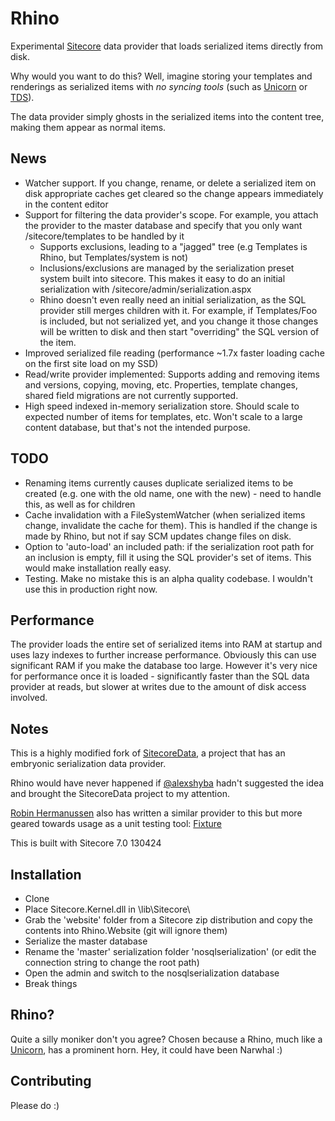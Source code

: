 # Rhino

Experimental [Sitecore](http://www.sitecore.net) data provider that loads serialized items directly from disk.

Why would you want to do this? Well, imagine storing your templates and renderings as serialized items with _no syncing tools_ (such as [Unicorn](https://github.com/kamsar/Unicorn) or [TDS](http://www.hhogdev.com/Products/Team-Development-for-Sitecore/Overview.aspx)).

The data provider simply ghosts in the serialized items into the content tree, making them appear as normal items.

## News ##

* Watcher support. If you change, rename, or delete a serialized item on disk appropriate caches get cleared so the change appears immediately in the content editor
* Support for filtering the data provider's scope. For example, you attach the provider to the master database and specify that you only want /sitecore/templates to be handled by it
    * Supports exclusions, leading to a "jagged" tree (e.g Templates is Rhino, but Templates/system is not)
    * Inclusions/exclusions are managed by the serialization preset system built into sitecore. This makes it easy to do an initial serialization with /sitecore/admin/serialization.aspx
    * Rhino doesn't even really need an initial serialization, as the SQL provider still merges children with it. For example, if Templates/Foo is included, but not serialized yet, and you change it those changes will be written to disk and then start "overriding" the SQL version of the item.
* Improved serialized file reading (performance ~1.7x faster loading cache on the first site load on my SSD)
* Read/write provider implemented: Supports adding and removing items and versions, copying, moving, etc. Properties, template changes, shared field migrations are not currently supported.
* High speed indexed in-memory serialization store. Should scale to expected number of items for templates, etc. Won't scale to a large content database, but that's not the intended purpose.

## TODO ##
* Renaming items currently causes duplicate serialized items to be created (e.g. one with the old name, one with the new) - need to handle this, as well as for children
* Cache invalidation with a FileSystemWatcher (when serialized items change, invalidate the cache for them). This is handled if the change is made by Rhino, but not if say SCM updates change files on disk.
* Option to 'auto-load' an included path: if the serialization root path for an inclusion is empty, fill it using the SQL provider's set of items. This would make installation really easy.
* Testing. Make no mistake this is an alpha quality codebase. I wouldn't use this in production right now.

## Performance ##

The provider loads the entire set of serialized items into RAM at startup and uses lazy indexes to further increase performance. Obviously this can use significant RAM if you make the database too large.
However it's very nice for performance once it is loaded - significantly faster than the SQL data provider at reads, but slower at writes due to the amount of disk access involved.

## Notes ##

This is a highly modified fork of [SitecoreData](https://github.com/pbering/SitecoreData), a project that has an embryonic serialization data provider.

Rhino would have never happened if [@alexshyba](https://twitter.com/alexshyba) hadn't suggested the idea and brought the SitecoreData project to my attention.

[Robin Hermanussen](https://twitter.com/knifecore) also has written a similar provider to this but more geared towards usage as a unit testing tool: [Fixture](https://github.com/hermanussen/Sitecore-FixtureDataProvider)

This is built with Sitecore 7.0 130424

## Installation ##

* Clone
* Place Sitecore.Kernel.dll in \lib\Sitecore\
* Grab the 'website' folder from a Sitecore zip distribution and copy the contents into Rhino.Website (git will ignore them)
* Serialize the master database
* Rename the 'master' serialization folder 'nosqlserialization' (or edit the connection string to change the root path)
* Open the admin and switch to the nosqlserialization database
* Break things

## Rhino? ##

Quite a silly moniker don't you agree? Chosen because a Rhino, much like a [Unicorn](https://github.com/kamsar/Unicorn), has a prominent horn. Hey, it could have been Narwhal :)

## Contributing ##

Please do :)